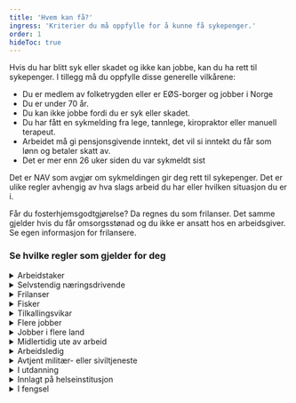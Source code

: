 ```yaml
---
title: 'Hvem kan få?'
ingress: 'Kriterier du må oppfylle for å kunne få sykepenger.'
order: 1
hideToc: true
---
```


Hvis du har blitt syk eller skadet og ikke kan jobbe, kan du ha rett til sykepenger. I tillegg må du oppfylle disse generelle vilkårene:

* Du er medlem av folketrygden eller er EØS-borger og jobber i Norge
* Du er under 70 år.
* Du kan ikke jobbe fordi du er syk eller skadet.
* Du har fått en sykmelding fra lege, tannlege, kiropraktor eller manuell terapeut.
* Arbeidet må gi pensjonsgivende inntekt, det vil si inntekt du får som lønn og betaler skatt av.
* Det er mer enn 26 uker siden du var sykmeldt sist

Det er NAV som avgjør om sykmeldingen gir deg rett til sykepenger. Det er ulike regler avhengig av hva slags arbeid du har eller hvilken situasjon du er i.

Får du fosterhjemsgodtgjørelse? Da regnes du som frilanser. Det samme gjelder hvis du får omsorgsstønad og du ikke er ansatt hos en arbeidsgiver. Se egen informasjon for frilansere.

### Se hvilke regler som gjelder for deg

<div class="mt-4 accordion">
  <details>
    <summary>Arbeidstaker</summary>
    {% prose %}
Du må ha jobbet i minst fire uker rett før du ble sykmeldt. Inntekten din må være minst 59 310 kroner. Det tilsvarer femti prosent av grunnbeløpet i folketrygden (1/2 G). Denne inntektsgrensen gjelder etter arbeidsgiverperioden. Arbeidsgiverperioden er de dagene arbeidsgiveren din betaler sykepenger.
Det samme gjelder hvis du kombinerer arbeid med uføretrygd.

#### Hvis du er kronisk syk eller gravid
Har du en langvarig eller kronisk sykdom som kan føre til hyppige sykefravær? Eller er du sykmeldt på grunn av årsaker som henger sammen med graviditeten?
Vanligvis utbetaler arbeidsgiveren din sykepengene for de første 16 dagene du er syk. Dette kalles arbeidsgiverperioden.
Du eller arbeidsgiveren din kan søke om at NAV dekker sykepenger i arbeidsgiverperioden.

#### Hvis du er arbeidstaker på skip
Sykepenger for arbeidstakere på skip beregnes i hovedsak på samme måte som for arbeidstakere, men det er i tillegg noen særskilte regler for deg som jobber på skip:

* Du kan få sykepenger hvis du er arbeidsufør som arbeidstaker på skip, selv om du frisk nok til å jobbe i et annet yrke.
* Du har rett til sykepenger selv om du har vært i arbeid i mindre enn fire uker.
* Det har betydning for sykepengene hvilket flagg skipet seiler under når du blir sykmeldt.

#### Hvis du er mellom 67 og 70 år
Du kan få sykepenger i opptil 60 dager hvis inntekten din overstiger 237 240 kroner (2 ganger grunnbeløpet i folketrygden) hvis du er mellom 67 og 70 år, uavhengig av om du har tatt ut alderspensjon.
60-dagersregelen gjelder fra og med dagen etter du fylte 67 år og til og med dagen før du fyller 70 år. Hvis du har fylt 70 år, har du ikke rett til sykepenger.

#### Friskmelding til arbeidsformidling
Hvis alle muligheter for å komme tilbake til arbeidsplassen din er forsøkt, kan du få sykepenger i inntil 12 uker mens du søker ny jobb.

#### Dette gjør du når du blir syk
Du kan få sykepenger fra den dagen arbeidsgiveren din har fått beskjed om at du er syk, derfor må du gi beskjed til arbeidsgiveren din så snart som mulig. Du leverer enten egenmelding eller sykmelding.

Hvis du er syk lenger enn egenmeldingsdagene, må du kontakte lege.
    {% endprose %}
  </details>
  <details>
    <summary>Selvstendig næringsdrivende</summary>
    <p>Innhold mangler</p>
  </details>
  <details>
    <summary>Frilanser</summary>
    <p>Innhold mangler</p>
  </details>
  <details>
    <summary>Fisker</summary>
    <p>Innhold mangler</p>
  </details>
  <details>
    <summary>Tilkallingsvikar</summary>
    <p>Innhold mangler</p>
  </details>
  <details>
    <summary>Flere jobber</summary>
    <p>Innhold mangler</p>
  </details>
  <details>
    <summary>Jobber i flere land</summary>
    <p>Innhold mangler</p>
  </details>
  <details>
    <summary>Midlertidig ute av arbeid</summary>
    <p>Innhold mangler</p>
  </details>
  <details>
    <summary>Arbeidsledig</summary>
    <p>Innhold mangler</p>
  </details>
  <details>
    <summary>Avtjent militær- eller siviltjeneste</summary>
    <p>Innhold mangler</p>
  </details>
  <details>
    <summary>I utdanning</summary>
    <p>Innhold mangler</p>
  </details>
  <details>
    <summary>Innlagt på helseinstitusjon</summary>
    <p>Innhold mangler</p>
  </details>
  <details>
    <summary>I fengsel</summary>
    <p>Innhold mangler</p>
  </details>
</div>
